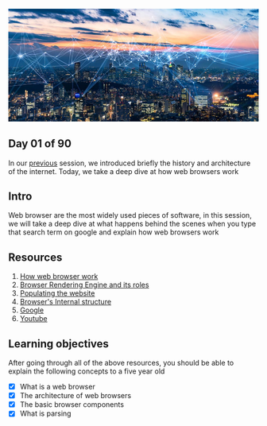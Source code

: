 ![Internet](../avatar.jpg)

## Day 01 of 90 
In our [previous](../day00) session, we introduced briefly the history and architecture of the internet. Today, we take a deep dive at how web browsers work

## Intro
Web browser are the most widely used pieces of software, in this session, we will  take a deep dive at what happens behind the scenes when you type that search term on google and explain how web browsers work 

## Resources

1. [How web browser work](https://web.dev/howbrowserswork/)
2. [Browser Rendering Engine and its roles](https://www.browserstack.com/guide/browser-rendering-engine)
3. [Populating the website](https://developer.mozilla.org/en-US/docs/Web/Performance/How_browsers_work)
4. [Browser's Internal structure](http://taligarsiel.com/Projects/howbrowserswork1.htm)
5. [Google](https://www.google.com/search?q=how+browsers+work)
6. [Youtube](https://www.youtube.com/results?search_query=how+browsers+work)

## Learning objectives
After going through all of the above resources, you should be able to explain the following concepts to a five year old

* [X] What is a web browser
* [X] The architecture of web browsers
* [X] The basic browser components
* [X] What is parsing
